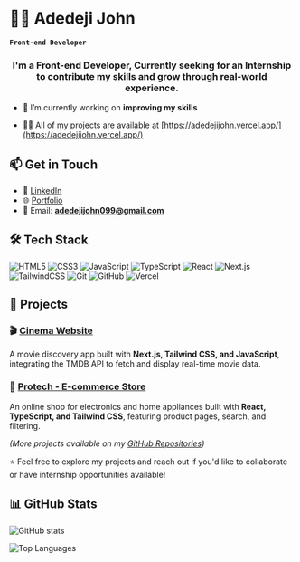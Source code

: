 
# 🏄‍♂️ Adedeji John

**`Front-end Developer `**
<h3 align="center">I'm a Front-end Developer, Currently seeking for an Internship to contribute my skills and grow through real-world experience.</h3>

- 🔭 I’m currently working on **improving my skills**

- 👨‍💻 All of my projects are available at [https://adedejijohn.vercel.app/](https://adedejijohn.vercel.app/)



## 📫 Get in Touch  
- 💼 [LinkedIn](https://www.linkedin.com/in/johnadedeji/)  
- 🌐 [Portfolio](https://adedejijohn.vercel.app/)  
- 📧 Email: **adedejijohn099@gmail.com**



## 🛠️ Tech Stack  
![HTML5](https://img.shields.io/badge/HTML5-E34F26?logo=html5&logoColor=white) ![CSS3](https://img.shields.io/badge/CSS3-1572B6?logo=css3&logoColor=white) ![JavaScript](https://img.shields.io/badge/JavaScript-F7DF1E?logo=javascript&logoColor=black)  ![TypeScript](https://img.shields.io/badge/TypeScript-3178C6?logo=typescript&logoColor=white)  ![React](https://img.shields.io/badge/React-20232A?logo=react&logoColor=61DAFB)  ![Next.js](https://img.shields.io/badge/Next.js-000000?logo=nextdotjs&logoColor=white)  ![TailwindCSS](https://img.shields.io/badge/Tailwind_CSS-06B6D4?logo=tailwindcss&logoColor=white)  ![Git](https://img.shields.io/badge/Git-F05032?logo=git&logoColor=white)  ![GitHub](https://img.shields.io/badge/GitHub-100000?logo=github&logoColor=white)  ![Vercel](https://img.shields.io/badge/Vercel-000000?logo=vercel&logoColor=white)  




## 🚀 Projects  

### 🎬 [Cinema Website](https://movie-website-eight-pi.vercel.app/)  
A movie discovery app built with **Next.js, Tailwind CSS, and JavaScript**, integrating the TMDB API to fetch and display real-time movie data.  

### 🛒 [Protech -  E-commerce Store](https://protech-xi-three.vercel.app/)  
An online shop for electronics and home appliances built with **React, TypeScript, and Tailwind CSS**, featuring product pages, search, and filtering.  

*(More projects available on my [GitHub Repositories](https://github.com/Adedejijohn11?tab=repositories))*  

⭐️ Feel free to explore my projects and reach out if you'd like to collaborate or have internship opportunities available! 



## 📊 GitHub Stats  
![ GitHub stats](https://github-readme-stats.vercel.app/api?username=adedejijohn11&show_icons=true&theme=radical)

![Top Languages](https://github-readme-stats.vercel.app/api/top-langs/?username=adedejijohn11&layout=compact&theme=tokyonight)  
 
